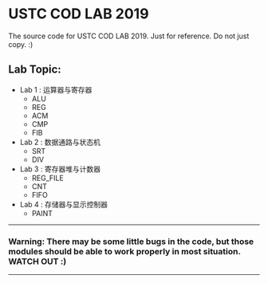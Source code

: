 # USTC COD LAB 2019

The source code for USTC COD LAB 2019. Just for reference. Do not just copy. :)

## Lab Topic:
+ Lab 1 : 运算器与寄存器
  + ALU
  + REG
  + ACM
  + CMP
  + FIB
+ Lab 2 : 数据通路与状态机
  + SRT
  + DIV
+ Lab 3 : 寄存器堆与计数器
  + REG_FILE
  + CNT
  + FIFO
+ Lab 4 : 存储器与显示控制器
  + PAINT
  
***************************************************************************************************************************************** 
### Warning: There may be some little bugs in the code, but those modules should be able to work properly in most situation.  WATCH OUT :)
***************************************************************************************************************************************** 
